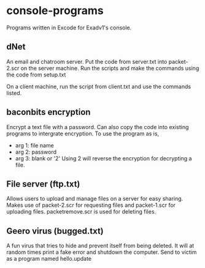 # console-programs
Programs written in Excode for Exadv1's console.

## dNet
An email and chatroom server. 
Put the code from server.txt into packet-2.scr on the server machine.
Run the scripts and make the commands using the code from setup.txt

On a client machine, run the script from client.txt and use the commands listed.

## baconbits encryption
Encrypt a text file with a password. Can also copy the code into existing programs to intergrate encryption.
To use the program as is,
- arg 1: file name
- arg 2: password
- arg 3: blank or '2' Using 2 will reverse the encryption for decrypting a file.


## File server (ftp.txt)
Allows users to upload and manage files on a server for easy sharing.
Makes use of packet-2.scr for requesting files and packet-1.scr for uploading files. packetremove.scr is used for deleting files.

## Geero virus (bugged.txt)
A fun virus that tries to hide and prevent itself from being deleted.
It will at random times print a fake error and shutdown the computer.
Send to victim as a program named hello.update




